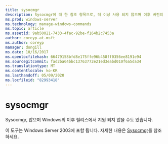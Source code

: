 ```yaml
---
title: sysocmgr
description: Sysocmgr에 대 한 참조 항목으로, 더 이상 사용 되지 않으며 이후 버전의 Windows에서 지원 되지 않을 수 있습니다.
ms.prod: windows-server
ms.technology: manage-windows-commands
ms.topic: article
ms.assetid: 9ab50021-7433-4fac-92be-f164b2c7453a
author: coreyp-at-msft
ms.author: coreyp
manager: dongill
ms.date: 10/16/2017
ms.openlocfilehash: 66479158bfd8e175ffe96b458ff0356ee8191e94
ms.sourcegitcommit: fad2ba64bbc13763772e21ed3eabd010f6a5da34
ms.translationtype: MT
ms.contentlocale: ko-KR
ms.lasthandoff: 05/09/2020
ms.locfileid: "82993418"
---
```

# <a name="sysocmgr"></a>sysocmgr

Sysocmgr, 않으며 Windows의 이후 릴리스에서 지원 되지 않을 수도 있습니다.

이 도구는 Windows Server 2003에 포함 됩니다. 자세한 내용은 [Sysocmgr](https://technet.microsoft.com/library/cc773290(v=ws.10).aspx)를 참조 하세요.